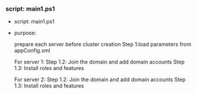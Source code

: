 
### script: main1.ps1

- script: main1.ps1

- purpose: 

    prepare each server before cluster creation 
    Step 1:load parameters from appConfig.xml

    For server 1:
    Step 1.2: Join the domain and add domain accounts
    Step 1.3: Install roles and features

    For server 2:
    Step 1.2: Join the domain and add domain accounts
    Step 1.3: Install roles and features

